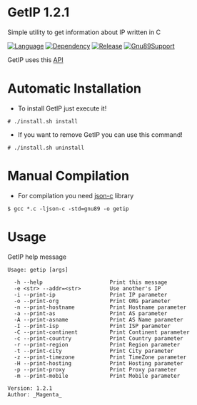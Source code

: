 # GetIP 1.2.1

Simple utility to get information about IP written in C

[![Language](https://img.shields.io/badge/Language-C-blue)](https://en.wikipedia.org/wiki/C%20%28programming%20language%29)
[![Dependency](https://img.shields.io/badge/Dependency-json--c-blue)](https://github.com/json-c/json-c)
[![Release](https://img.shields.io/badge/Latest%20Release%20Version-1.2.1-green)](https://github.com/0Magenta0/GetIP/releases/tag/1.2.1)
[![Gnu89Support](https://img.shields.io/badge/Gnu89%20Standart%20Support-Yes-green)](https://gcc.gnu.org/onlinedocs/gcc-3.3.6/gcc/Standards.html)

GetIP uses this [API](https://ip-api.com)

# Automatic Installation

- To install GetIP just execute it!
```
# ./install.sh install
```

- If you want to remove GetIP you can use this command!
```
# ./install.sh uninstall
```

# Manual Compilation

- For compilation you need [json-c](https://github.com/json-c/json-c) library
```
$ gcc *.c -ljson-c -std=gnu89 -o getip
```

# Usage

GetIP help message
```
Usage: getip [args]

  -h --help                     Print this message
  -e <str> --addr=<str>         Use another's IP
  -i --print-ip                 Print IP parameter
  -o --print-org                Print ORG parameter
  -n --print-hostname           Print Hostname parameter
  -a --print-as                 Print AS parameter
  -A --print-asname             Print AS Name parameter
  -I --print-isp                Print ISP parameter
  -C --print-continent          Print Continent parameter
  -c --print-country            Print Country parameter
  -r --print-region             Print Region parameter
  -t --print-city               Print City parameter
  -z --print-timezone           Print TimeZone parameter
  -H --print-hosting            Print Hosting parameter
  -p --print-proxy              Print Proxy parameter
  -m --print-mobile             Print Mobile parameter

Version: 1.2.1
Author: _Magenta_
```
